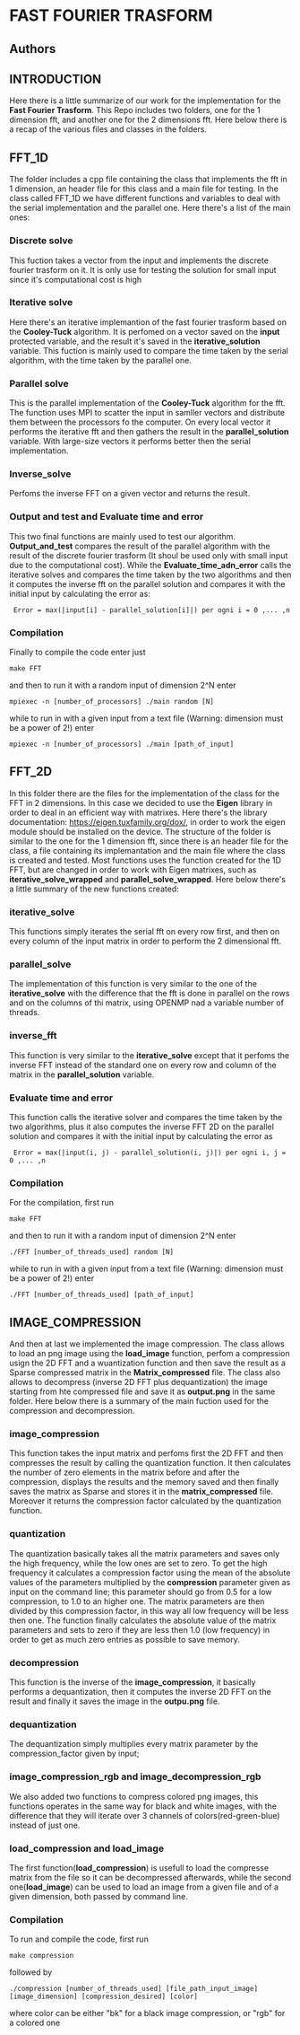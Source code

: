 # FAST FOURIER TRASFORM
## Authors

## **INTRODUCTION**
Here there is a little summarize of our work for the implementation for the **Fast Fourier Trasform**. This Repo includes two folders, one for the 1 dimension fft, and another one for the 2 dimensions fft.
Here below there is a recap of the various files and classes in the folders.

## **FFT_1D**
The folder includes a cpp file containing the class that implements the fft in 1 dimension, an header file for this class and a main file for testing.
In the class called FFT_1D we have different functions and variables to deal with the serial implementation and the parallel one.
Here there's a list of the main ones:

### **Discrete solve**
This fuction takes a vector from the input and implements the discrete fourier trasform on it. It is only use for testing the solution for small input since it's computational cost is high

### **Iterative solve**
Here there's an iterative implemantion of the fast fourier trasform based on the **Cooley-Tuck** algorithm. It is perfomed on a vector saved on the **input** protected variable, and the result it's saved in the **iterative_solution** variable.
This fuction is mainly used to compare the time taken by the serial algorithm, with the time taken by the parallel one.

### **Parallel solve**
This is the parallel implementation of the **Cooley-Tuck** algorithm for the fft. The function uses MPI to scatter the input in samller vectors and distribute them between the processors fo the computer. On every local vector it performs the iterative fft and then gathers the result in the **parallel_solution** variable.
With large-size vectors it performs better then the serial implementation. 

### **Inverse_solve** 
Perfoms the inverse FFT on a given vector and returns the result.

### **Output and test** and **Evaluate time and error**
This two final functions are mainly used to test our algorithm. **Output_and_test** compares the result of the parallel algorithm with the result of the discrete fourier trasform (It shoul be used only with small input due to the computational cost). While the **Evaluate_time_adn_error** calls the iterative solves and compares the time taken by the two algorithms and then it computes the inverse fft on the parallel solution and compares it with the initial input by calculating the error as:
```
 Error = max(|input[i] - parallel_solution[i]|) per ogni i = 0 ,... ,n
```



### **Compilation**
Finally to compile the code enter just
```
make FFT
```
and then to run it with a random input of dimension 2^N enter
```
mpiexec -n [number_of_processors] ./main random [N]
```
while to run in with a given input from a text file (Warning: dimension must be a power of 2!) enter
```
mpiexec -n [number_of_processors] ./main [path_of_input]
```



## **FFT_2D**
In this folder there are the files for the implementation of the class for the FFT in 2 dimensions. In this case we decided to use the **Eigen** library in order to deal in an efficient way with matrixes. Here there's the library documentation: https://eigen.tuxfamily.org/dox/, in order to work the eigen module should be installed on the device.
The structure of the folder is similar to the one for the 1 dimension fft, since there is an header file for the class, a file containing its implemantation and the main file where the class is created and tested. Most functions uses the function created for the 1D FFT, but are changed in order to work with Eigen matrixes, such as **iterative_solve_wrapped** and **parallel_solve_wrapped**.
Here below there's a little summary of the new functions created:

### **iterative_solve**
This functions simply iterates the serial fft on every row first, and then on every column of the input matrix in order to perform the 2 dimensional fft.

### **parallel_solve**
The implementation of this function is very similar to the one of the **iterative_solve** with the difference that the fft is done in parallel on the rows and on the columns of thi matrix, using OPENMP nad a variable number of threads.

### **inverse_fft**
This function is very similar to the **iterative_solve** except that it perfoms the inverse FFT instead of the standard one on every row and column of the matrix in the **parallel_solution** variable.

### **Evaluate time and error**
This function calls the iterative solver and compares the time taken by the two algorithms, plus it also computes the inverse FFT 2D on the parallel solution and compares it with the initial input by calculating the error as
```
 Error = max(|input(i, j) - parallel_solution(i, j)|) per ogni i, j = 0 ,... ,n
```

### **Compilation**
For the compilation, first run
```
make FFT
```
and then to run it with a random input of dimension 2^N enter
```
./FFT [number_of_threads_used] random [N]
```
while to run in with a given input from a text file (Warning: dimension must be a power of 2!) enter
```
./FFT [number_of_threads_used] [path_of_input]
```


## **IMAGE_COMPRESSION**
And then at last we implemented the image compression. The class allows to load an png image using the **load_image** function, perfom a compression usign the 2D FFT and a wuantization function and then save the result as a Sparse compressed matrix in the **Matrix_compressed** file. The class also allows to decompress (inverse 2D FFT plus dequantization) the image starting from hte compressed file and save it as **output.png** in the same folder.
Here below there is a summary of the main fuction used for the compression and decompression.

### **image_compression**
This function takes the input matrix and perfoms first the 2D FFT and then compresses the result by calling the quantization function. It then calculates the number of zero elements in the matrix before and after the compression, displays the results and the memory saved and then finally saves the matrix as Sparse and stores it in the **matrix_compressed** file. Moreover it returns the compression factor calculated by the quantization function.

### **quantization**
The quantization basically takes all the matrix parameters and saves only the high frequency, while the low ones are set to zero. To get the high frequency it calculates a compression factor using the mean of the absolute values of the parameters multiplied by the **compression** parameter given as input on the command line; this parameter should go from 0.5 for a low compression, to 1.0 to an higher one. The matrix parameters are then divided by this compression factor, in this way all low frequency will be less then one. The function finally calculates the absolute value of the matrix parameters and sets to zero if they are less then 1.0 (low frequency) in order to get as much zero entries as possible to save memory.

### **decompression**
This function is the inverse of the **image_compression**, it basically performs a dequantization, then it computes the inverse 2D FFT on the result and finally it saves the image in the **outpu.png** file.

### **dequantization**
The dequantization simply multiplies every matrix parameter by the compression_factor given by input;

### **image_compression_rgb** and **image_decompression_rgb**
We also added two functions to compress colored png images, this functions operates in the same way for  black and white images, with the difference that they will iterate over 3 channels of colors(red-green-blue) instead of  just one.

### **load_compression** and **load_image**
The first function(**load_compression**) is usefull to load the compresse matrix from the file so it can be decompressed afterwards, while the second one(**load_image**) can be used to load an image from a given file and of a given dimension, both passed by command line.

### **Compilation**
To run and compile the code, first run 
```
make compression
```
followed by
```
./compression [number_of_threads_used] [file_path_input_image] [image_dimension] [compression_desired] [color]
```
where color can be either "bk" for a black image compression, or "rgb" for a colored one








